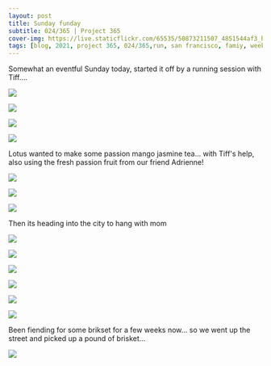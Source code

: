 ```yaml
---
layout: post
title: Sunday funday
subtitle: 024/365 | Project 365
cover-img: https://live.staticflickr.com/65535/50873211507_4851544af3_h.jpg
tags: [blog, 2021, project 365, 024/365,run, san francisco, famiy, weekend, sunday]
---
```

Somewhat an eventful Sunday today, started it off by a running session with Tiff.... 
<p class="post-img-wrap">
  <img src="https://live.staticflickr.com/65535/50873108026_6bde60b73a_h.jpg">
</p>
<p class="post-img-wrap">
  <img src="https://live.staticflickr.com/65535/50872405968_7957ba94e8_h.jpg">
</p>
<p class="post-img-wrap">
  <img src="https://live.staticflickr.com/65535/50873212462_6dfd701aaa_h.jpg">
</p>
<p class="post-img-wrap">
  <img src="https://live.staticflickr.com/65535/50873212727_40702773ef_h.jpg">
</p>
Lotus wanted to make some passion mango jasmine tea... with Tiff's help, also using the fresh passion fruit from our friend Adrienne!
<p class="post-img-wrap">
  <img src="https://live.staticflickr.com/65535/50873214717_2341fa8d73_h.jpg">
</p>
<p class="post-img-wrap">
  <img src="https://live.staticflickr.com/65535/50873111166_946392056a_h.jpg">
</p>
<p class="post-img-wrap">
  <img src="https://live.staticflickr.com/65535/50873214782_b2d7f3d82c_h.jpg">
</p>
Then its heading into the city to hang with mom
<p class="post-img-wrap">
  <img src="https://live.staticflickr.com/65535/50872407938_9aa68d020a_h.jpg">
</p>
<p class="post-img-wrap">
  <img src="https://live.staticflickr.com/65535/50873111076_ccf034562f_h.jpg">
</p>
<p class="post-img-wrap">
  <img src="https://live.staticflickr.com/65535/50873111341_8b73cc347e_h.jpg">
</p>
<p class="post-img-wrap">
  <img src="https://live.staticflickr.com/65535/50873111346_7adb42b641_h.jpg">
</p>
<p class="post-img-wrap">
  <img src="https://live.staticflickr.com/65535/50873342717_2d17803c74_h.jpg">
</p>
<p class="post-img-wrap">
  <img src="https://live.staticflickr.com/65535/50873112851_27c68ac36d_h.jpg">
</p>
Been fiending for some brikset for a few weeks now... so we went up the street and picked up a pound of brisket... 
<p class="post-img-wrap">
  <img src="https://live.staticflickr.com/65535/50873273182_4e72891d6f_o.jpg">
</p>
